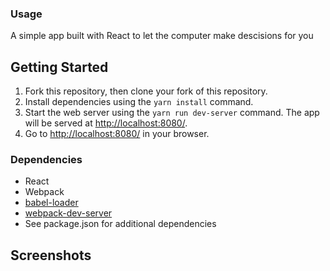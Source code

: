 ### Usage

A simple app built with React to let the computer make descisions for you


## Getting Started

1. Fork this repository, then clone your fork of this repository.
2. Install dependencies using the `yarn install` command.
3. Start the web server using the `yarn run dev-server` command. The app will be served at <http://localhost:8080/>.
4. Go to <http://localhost:8080/> in your browser.


### Dependencies

- React
- Webpack
- [babel-loader](https://github.com/babel/babel-loader)
- [webpack-dev-server](https://github.com/webpack/webpack-dev-server)
- See package.json for additional dependencies


## Screenshots

